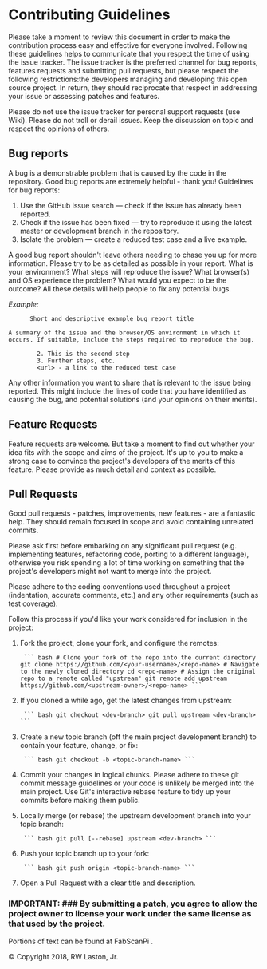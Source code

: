 

# Contributing Guidelines

Please take a moment to review this document in order to make the contribution process easy and effective for everyone involved.
Following these guidelines helps to communicate that you respect the time of using the issue tracker.
The issue tracker is the preferred channel for bug reports, features requests and submitting pull requests, but please respect the following restrictions:the developers managing and developing this open source project. In return, they should reciprocate that respect in addressing your issue or assessing patches and features.

Please do not use the issue tracker for personal support requests (use Wiki).
Please do not troll or derail issues. Keep the discussion on topic and respect the opinions of others.

## Bug reports

A bug is a demonstrable problem that is caused by the code in the repository. Good bug reports are extremely helpful - thank you!
Guidelines for bug reports:

1. Use the GitHub issue search — check if the issue has already been reported.
2. Check if the issue has been fixed — try to reproduce it using the latest master or development branch in the repository.
3. Isolate the problem — create a reduced test case and a live example.

A good bug report shouldn't leave others needing to chase you up for more information. Please try to be as detailed as possible in your report. What is your environment? What steps will reproduce the issue? What browser(s) and OS experience the problem? What would you expect to be the outcome? All these details will help people to fix any potential bugs.

*Example:*

`		Short and descriptive example bug report title `

	A summary of the issue and the browser/OS environment in which it occurs. If suitable, include the steps required to reproduce the bug.

```		1. This is the first step 
		2. This is the second step 
		3. Further steps, etc. 
		<url> - a link to the reduced test case 
```

Any other information you want to share that is relevant to the issue being reported. This might include the lines of code that you have identified as causing the bug, and potential solutions (and your opinions on their merits).

## Feature Requests

Feature requests are welcome. But take a moment to find out whether your idea fits with the scope and aims of the project. It's up to you to make a strong case to convince the project's developers of the merits of this feature. Please provide as much detail and context as possible.

## Pull Requests

Good pull requests - patches, improvements, new features - are a fantastic help. They should remain focused in scope and avoid containing unrelated commits.

Please ask first before embarking on any significant pull request (e.g. implementing features, refactoring code, porting to a different language), otherwise you risk spending a lot of time working on something that the project's developers might not want to merge into the project.

Please adhere to the coding conventions used throughout a project (indentation, accurate comments, etc.) and any other requirements (such as test coverage).

Follow this process if you'd like your work considered for inclusion in the project:

1. Fork the project, clone your fork, and configure the remotes: 

		``` bash # Clone your fork of the repo into the current directory git clone https://github.com/<your-username>/<repo-name> # Navigate to the newly cloned directory cd <repo-name> # Assign the original repo to a remote called "upstream" git remote add upstream https://github.com/<upstream-owner>/<repo-name> ```

2. If you cloned a while ago, get the latest changes from upstream: 

		``` bash git checkout <dev-branch> git pull upstream <dev-branch> ```

3. Create a new topic branch (off the main project development branch) to contain your feature, change, or fix:

		``` bash git checkout -b <topic-branch-name> ```

4. Commit your changes in logical chunks. Please adhere to these git commit message guidelines or your code is unlikely be merged into the main project. Use Git's interactive rebase feature to tidy up your commits before making them public.

5. Locally merge (or rebase) the upstream development branch into your topic branch:

		``` bash git pull [--rebase] upstream <dev-branch> ```

6. Push your topic branch up to your fork: 

		``` bash git push origin <topic-branch-name> ```

7. Open a Pull Request with a clear title and description. 

### IMPORTANT: ### By submitting a patch, you agree to allow the project owner to license your work under the same license as that used by the project.

Portions of  text can be found at FabScanPi .


© Copyright 2018, RW Laston, Jr.


